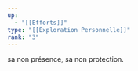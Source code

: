 ```yaml
---
up:
  - "[[Efforts]]"
type: "[[Exploration Personnelle]]"
rank: "3"
---
```

sa non présence, sa non protection.